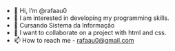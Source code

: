 - 👋 Hi, I’m @rafaau0
- 👀 I am interested in developing my programming skills.
- 🌱 Cursando Sistema da Informação
- 💞️ I want to collaborate on a project with html and css.
- 📫 How to reach me - rafaau0@gmail.com

<!---
rafaau0/rafaau0 is a ✨ special ✨ repository because its `README.md` (this file) appears on your GitHub profile.
You can click the Preview link to take a look at your changes.
--->
